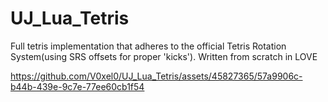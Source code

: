 # UJ_Lua_Tetris

Full tetris implementation that adheres to the official Tetris Rotation System(using SRS offsets for proper 'kicks'). Written from scratch in LOVE

https://github.com/V0xel0/UJ_Lua_Tetris/assets/45827365/57a9906c-b44b-439e-9c7e-77ee60cb1f54

